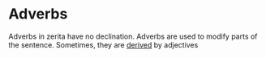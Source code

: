 # Adverbs

Adverbs in zerita have no declination. Adverbs are used to modify parts of the sentence.
Sometimes, they are [derived] by adjectives

[derived]: ./derived.md

